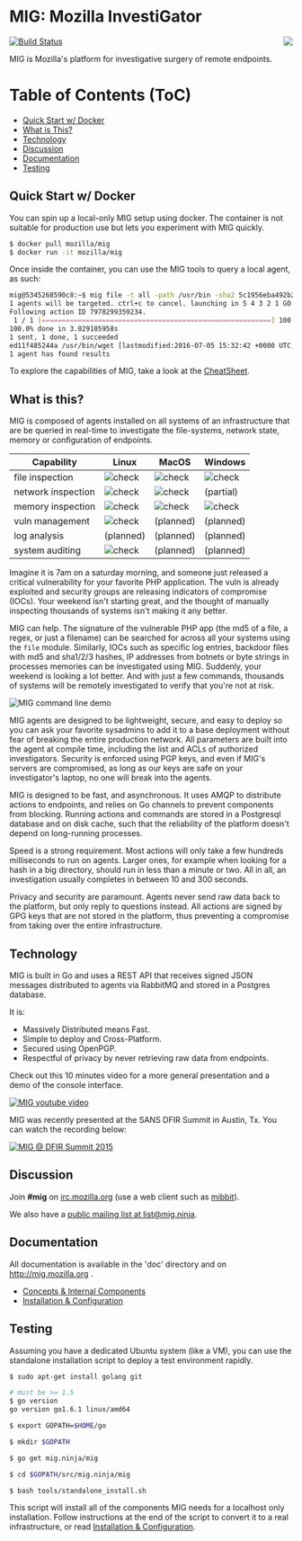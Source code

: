 MIG: Mozilla InvestiGator
=========================
<img style="float: right" src="doc/.files/MIG-logo-CC-small.jpg" size="300px">

[![Build Status](https://travis-ci.org/mozilla/mig.svg?branch=master)](https://travis-ci.org/mozilla/mig)

MIG is Mozilla's platform for investigative surgery of remote endpoints.

Table of Contents (ToC)
========================

* [Quick Start w/ Docker](#quick-start-with-docker)
* [What is This?](#what-is-this)
* [Technology](#technology)
* [Discussion](#discussion)
* [Documentation](#documentation)
* [Testing](#testing)

Quick Start w/ Docker
---------------------

You can spin up a local-only MIG setup using docker. The container is not suitable for production use but lets you experiment with MIG quickly.

```bash
$ docker pull mozilla/mig
$ docker run -it mozilla/mig
```

Once inside the container, you can use the MIG tools to query a local agent, as such:

```bash
mig@5345268590c8:~$ mig file -t all -path /usr/bin -sha2 5c1956eba492b2c3fffd8d3e43324b5c477c22727385be226119f7ffc24aad3f
1 agents will be targeted. ctrl+c to cancel. launching in 5 4 3 2 1 GO
Following action ID 7978299359234.
 1 / 1 [=========================================================] 100.00% 0/s4s
100.0% done in 3.029105958s
1 sent, 1 done, 1 succeeded
ed11f485244a /usr/bin/wget [lastmodified:2016-07-05 15:32:42 +0000 UTC, mode:-rwxr-xr-x, size:419080] in search 's1'
1 agent has found results
```

To explore the capabilities of MIG, take a look at the [CheatSheet](https://github.com/mozilla/mig/blob/master/doc/cheatsheet.rst).

What is this?
-------------

MIG is composed of agents installed on all systems of an infrastructure that are
be queried in real-time to investigate the file-systems, network state, memory
or configuration of endpoints.

| Capability        | Linux | MacOS | Windows |
| ----------------- | ----- | ----- | ------- |
| file inspection   | ![check](doc/.files/check_mark_green.png) | ![check](doc/.files/check_mark_green.png) | ![check](doc/.files/check_mark_green.png) |
| network inspection| ![check](doc/.files/check_mark_green.png) | ![check](doc/.files/check_mark_green.png) | (partial) |
| memory inspection | ![check](doc/.files/check_mark_green.png) | ![check](doc/.files/check_mark_green.png) | ![check](doc/.files/check_mark_green.png) |
| vuln management   | ![check](doc/.files/check_mark_green.png) | (planned) | (planned) |
| log analysis      | (planned) | (planned) | (planned) |
| system auditing   | ![check](doc/.files/check_mark_green.png) | (planned) | (planned) |

Imagine it is 7am on a saturday morning, and someone just released a
critical vulnerability for your favorite PHP application. The vuln is already
exploited and security groups are releasing indicators of compromise (IOCs).
Your weekend isn't starting great, and the thought of manually inspecting
thousands of systems isn't making it any better.

MIG can help. The signature of the vulnerable PHP app (the md5 of a file, a regex,
or just a filename) can be searched for across all your systems using
the `file` module. Similarly, IOCs such as specific log entries, backdoor files
with md5 and sha1/2/3 hashes, IP addresses from botnets or byte
strings in processes memories can be investigated using MIG. Suddenly, your
weekend is looking a lot better. And with just a few commands, thousands of systems
will be remotely investigated to verify that you're not at risk.

![MIG command line demo](doc/.files/mig-cmd-demo.gif)

MIG agents are designed to be lightweight, secure, and easy to deploy so you can
ask your favorite sysadmins to add it to a base deployment without fear of
breaking the entire production network. All parameters are built into the agent
at compile time, including the list and ACLs of authorized investigators.
Security is enforced using PGP keys, and even if MIG's servers are compromised,
as long as our keys are safe on your investigator's laptop, no one will break
into the agents.

MIG is designed to be fast, and asynchronous. It uses AMQP to distribute actions
to endpoints, and relies on Go channels to prevent components from blocking.
Running actions and commands are stored in a Postgresql database and on disk cache,
such that the reliability of the platform doesn't depend on long-running processes.

Speed is a strong requirement. Most actions will only take a few hundreds
milliseconds to run on agents. Larger ones, for example when looking for a hash in
a big directory, should run in less than a minute or two. All in all, an
investigation usually completes in between 10 and 300 seconds.

Privacy and security are paramount. Agents never send raw data back to the
platform, but only reply to questions instead. All actions are signed by GPG
keys that are not stored in the platform, thus preventing a compromise from
taking over the entire infrastructure.

Technology
----------
MIG is built in Go and uses a REST API that receives signed JSON messages distributed
to agents via RabbitMQ and stored in a Postgres database.

It is:
* Massively Distributed means Fast.
* Simple to deploy and Cross-Platform.
* Secured using OpenPGP.
* Respectful of privacy by never retrieving raw data from endpoints.

Check out this 10 minutes video for a more general presentation and a demo of
the console interface.

[![MIG youtube video](http://img.youtube.com/vi/wJwj5YB6FFA/0.jpg)](http://www.youtube.com/watch?v=wJwj5YB6FFA)

MIG was recently presented at the SANS DFIR Summit in Austin, Tx. You can watch the recording below:

[![MIG @ DFIR Summit 2015](http://img.youtube.com/vi/pLyKPf3VsxM/0.jpg)](http://www.youtube.com/watch?v=pLyKPf3VsxM)

Discussion
----------
Join **#mig** on [irc.mozilla.org](https://wiki.mozilla.org/IRC) (use a web
client such as [mibbit](https://chat.mibbit.com)).

We also have a [public mailing list at list@mig.ninja](http://list.mig.ninja/listinfo/list).

Documentation
-------------
All documentation is available in the 'doc' directory and on http://mig.mozilla.org .
* [Concepts & Internal Components](doc/concepts.rst)
* [Installation & Configuration](doc/configuration.rst)

Testing
-------
Assuming you have a dedicated Ubuntu system (like a VM), you can use the
standalone installation script to deploy a test environment rapidly.
```bash
$ sudo apt-get install golang git

# must be >= 1.5
$ go version
go version go1.6.1 linux/amd64

$ export GOPATH=$HOME/go

$ mkdir $GOPATH

$ go get mig.ninja/mig

$ cd $GOPATH/src/mig.ninja/mig

$ bash tools/standalone_install.sh
```
This script will install all of the components MIG needs for a localhost only
installation. Follow instructions at the end of the script to convert it to a
real infrastructure, or read [Installation & Configuration](doc/configuration.rst).
